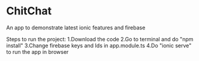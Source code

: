 # ChitChat
An app to demonstrate latest ionic features and firebase 

Steps to run the project:
1.Download the code
2.Go to terminal and do "npm install"
3.Change firebase keys and Ids in app.module.ts
4.Do "ionic serve" to run the app in browser
